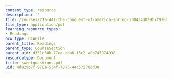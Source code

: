 ```yaml
---
content_type: resource
description: ''
file: /courses/21a-441-the-conquest-of-america-spring-2004/4d029b7f970a534f787344c572786d38_sweetquestions.pdf
file_type: application/pdf
learning_resource_types:
- Readings
ocw_type: OCWFile
parent_title: Readings
parent_type: CourseSection
parent_uid: d351c30b-77ea-cda6-f5c2-a0b747974938
resourcetype: Document
title: sweetquestions.pdf
uid: 4d029b7f-970a-534f-7873-44c572786d38
---
```

